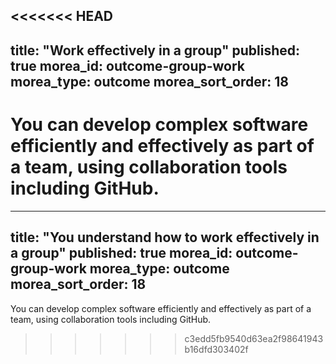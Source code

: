 <<<<<<< HEAD
---
title: "Work effectively in a group"
published: true
morea_id: outcome-group-work
morea_type: outcome
morea_sort_order: 18
---

You can develop complex software efficiently and effectively as part of a team, using collaboration tools including GitHub.
=======
---
title: "You understand how to work effectively in a group"
published: true
morea_id: outcome-group-work
morea_type: outcome
morea_sort_order: 18
---

You can develop complex software efficiently and effectively as part of a team, using collaboration tools including GitHub.
>>>>>>> c3edd5fb9540d63ea2f98641943b16dfd303402f
